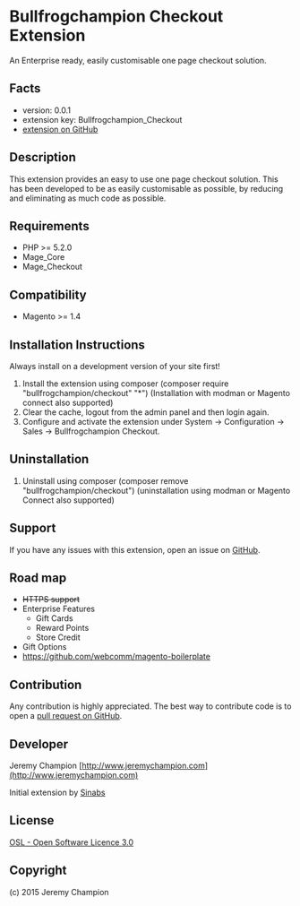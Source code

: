 Bullfrogchampion Checkout Extension
=====================
An Enterprise ready, easily customisable one page checkout solution.

Facts
-----
- version: 0.0.1
- extension key: Bullfrogchampion_Checkout
- [extension on GitHub](https://github.com/bullfrogchampion/checkout)

Description
-----------
This extension provides an easy to use one page checkout solution. This has been developed to be as easily customisable
as possible, by reducing and eliminating as much code as possible.

Requirements
------------
- PHP >= 5.2.0
- Mage_Core
- Mage_Checkout

Compatibility
-------------
- Magento >= 1.4

Installation Instructions
-------------------------
Always install on a development version of your site first!

1. Install the extension using composer (composer require "bullfrogchampion/checkout" "*") (Installation with modman or Magento connect also supported)
2. Clear the cache, logout from the admin panel and then login again.
3. Configure and activate the extension under System -> Configuration -> Sales -> Bullfrogchampion Checkout.

Uninstallation
--------------
1. Uninstall using composer (composer remove "bullfrogchampion/checkout") (uninstallation using modman or Magento Connect also supported)

Support
-------
If you have any issues with this extension, open an issue on [GitHub](https://github.com/bullfrogchampion/checkout/issues).

Road map
--------
* ~~HTTPS support~~
* Enterprise Features
    * Gift Cards
    * Reward Points
    * Store Credit
* Gift Options
* https://github.com/webcomm/magento-boilerplate

Contribution
------------
Any contribution is highly appreciated. The best way to contribute code is to open a [pull request on GitHub](https://help.github.com/articles/using-pull-requests).

Developer
---------
Jeremy Champion
[http://www.jeremychampion.com](http://www.jeremychampion.com)

Initial extension by [Sinabs](http://www.sinabs.fr)

License
-------
[OSL - Open Software Licence 3.0](http://opensource.org/licenses/osl-3.0.php)

Copyright
---------
(c) 2015 Jeremy Champion